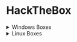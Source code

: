 # HackTheBox

<details>

<summary>Windows Boxes</summary>

* [x] [Forest](http://127.0.0.1:5000/o/j3a0JpqheQc5XzA8hkQw/s/FimchLsjlaCl6Qg7ojfT/)
* [x] [Sauna](http://127.0.0.1:5000/o/j3a0JpqheQc5XzA8hkQw/s/T90Ykjti7GW8YUKqlyOr/)&#x20;
* [x] [Active ](../hackthebox/writeups/easy-boxes/windows-boxes/active.md)
* [x] Blackfield&#x20;
* [x] Resolute&#x20;
* [ ] Reel&#x20;
* [ ] Sizzle&#x20;
* [ ] Mantis&#x20;
* [x] [Cascade ](http://127.0.0.1:5000/o/j3a0JpqheQc5XzA8hkQw/s/GpfajP4lz3yIj17cuJqA/)
* [ ] Multimaster&#x20;
* [ ] Monteverde
* [x] [Fuse](http://127.0.0.1:5000/o/j3a0JpqheQc5XzA8hkQw/s/rKuzMUSHaVg3KOxLfSTp/)
* [ ] Intelligence
* [ ] Remote
* [ ] Object
* [x] [Arctic](../hackthebox/writeups/easy-boxes/windows-boxes/arctic.md)
* [x] [Driver](../hackthebox/writeups/easy-boxes/windows-boxes/driver.md)
* [x] [Devel](../hackthebox/writeups/easy-boxes/windows-boxes/devel.md)
* [x] [Granny](../hackthebox/writeups/easy-boxes/windows-boxes/granny.md)
* [x] [Legacy](../hackthebox/writeups/easy-boxes/windows-boxes/legacy.md)
* [ ] Cronos
* [x] [Bastard](../hackthebox/writeups/medium-boxes/windows/bastard-v.1.md)

</details>

<details>

<summary>Linux Boxes</summary>

* [ ] Solid State
* [x] [Traverxec](https://lojique.gitbook.io/hack-the-box/v/traverxec/)
* [x] [SwagShop](../hackthebox/writeups/easy-boxes/linux-boxes/swagshop.md)
* [x] [Paper](../hackthebox/writeups/easy-boxes/linux-boxes/paper.md)
* [x] [Horizontall](../hackthebox/writeups/easy-boxes/linux-boxes/horizontall.md)

</details>
